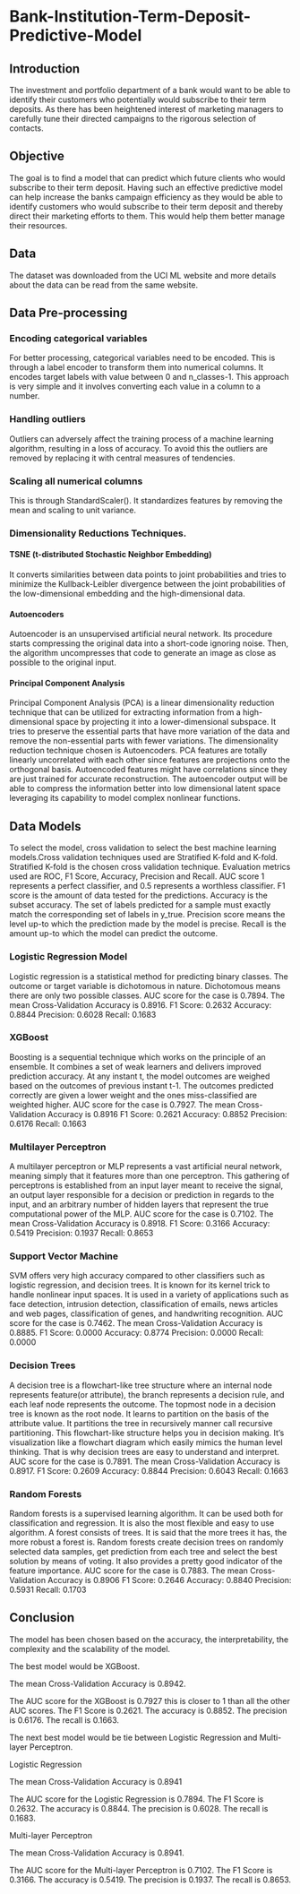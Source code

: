 # Bank-Institution-Term-Deposit-Predictive-Model
## Introduction
The investment and portfolio department of a bank would want to be able to identify their customers who potentially would subscribe to their term deposits. As there has been heightened interest of marketing managers to carefully tune their directed campaigns to the rigorous selection of contacts.

## Objective
The goal is to find a model that can predict which future clients who would subscribe to their term deposit. Having such an effective predictive model can help increase the banks campaign efficiency as they would be able to identify customers who would subscribe to their term deposit and thereby direct their marketing efforts to them. This would help them better manage their resources.

## Data
The dataset was downloaded from the UCI ML website and more details about the data can be read from the same website.

## Data Pre-processing
### Encoding categorical variables
For better processing, categorical variables need to be encoded. This is through a label encoder to transform them into numerical columns. It encodes target labels with value between 0 and n_classes-1. This approach is very simple and it involves converting each value in a column to a number.
### Handling outliers
Outliers can adversely affect the training process of a machine learning algorithm, resulting in a loss of accuracy. To avoid this the outliers are removed by replacing it with central measures of tendencies.
### Scaling all numerical columns
This is through StandardScaler(). It standardizes features by removing the mean and scaling to unit variance.
### Dimensionality Reductions Techniques.
#### TSNE (t-distributed Stochastic Neighbor Embedding)
It converts similarities between data points to joint probabilities and tries to minimize the Kullback-Leibler divergence between the joint probabilities of the low-dimensional embedding and the high-dimensional data.
#### Autoencoders
Autoencoder is an unsupervised artificial neural network. Its procedure starts compressing the original data into a short-code ignoring noise. Then, the algorithm uncompresses that code to generate an image as close as possible to the original input.
#### Principal Component Analysis
Principal Component Analysis (PCA) is a linear dimensionality reduction technique that can be utilized for extracting information from a high-dimensional space by projecting it into a lower-dimensional subspace. It tries to preserve the essential parts that have more variation of the data and remove the non-essential parts with fewer variations.
The dimensionality reduction technique chosen is Autoencoders. PCA features are totally linearly uncorrelated with each other since features are projections onto the orthogonal basis. Autoencoded features might have correlations since they are just trained for accurate reconstruction. The autoencoder output will be able to compress the information better into low dimensional latent space leveraging its capability to model complex nonlinear functions.

## Data Models
To select the model, cross validation to select the best machine learning models.Cross validation techniques used are Stratified K-fold and K-fold. Stratified K-fold is the chosen cross validation technique.
Evaluation metrics used are ROC, F1 Score, Accuracy, Precision and Recall.
AUC score 1 represents a perfect classifier, and 0.5 represents a worthless classifier. F1 score is the amount of data tested for the predictions. Accuracy is the subset accuracy. The set of labels predicted for a sample must exactly match the corresponding set of labels in y_true. Precision score means the level up-to which the prediction made by the model is precise. Recall is the amount up-to which the model can predict the outcome.

### Logistic Regression Model
Logistic regression is a statistical method for predicting binary classes. The outcome or target variable is dichotomous in nature. Dichotomous means there are only two possible classes.
AUC score for the case is 0.7894.
The mean Cross-Validation Accuracy is 0.8916.
F1 Score: 0.2632
Accuracy: 0.8844
Precision: 0.6028
Recall: 0.1683

### XGBoost
Boosting is a sequential technique which works on the principle of an ensemble. It combines a set of weak learners and delivers improved prediction accuracy. At any instant t, the model outcomes are weighed based on the outcomes of previous instant t-1. The outcomes predicted correctly are given a lower weight and the ones miss-classified are weighted higher.
AUC score for the case is 0.7927.
The mean Cross-Validation Accuracy is 0.8916
F1 Score: 0.2621
Accuracy: 0.8852
Precision: 0.6176
Recall: 0.1663

### Multilayer Perceptron
A multilayer perceptron or MLP represents a vast artificial neural network, meaning simply that it features more than one perceptron. This gathering of perceptrons is established from an input layer meant to receive the signal, an output layer responsible for a decision or prediction in regards to the input, and an arbitrary number of hidden layers that represent the true computational power of the MLP.
AUC score for the case is 0.7102.
The mean Cross-Validation Accuracy is 0.8918.
F1 Score: 0.3166
Accuracy: 0.5419
Precision: 0.1937
Recall: 0.8653

### Support Vector Machine
SVM offers very high accuracy compared to other classifiers such as logistic regression, and decision trees. It is known for its kernel trick to handle nonlinear input spaces. It is used in a variety of applications such as face detection, intrusion detection, classification of emails, news articles and web pages, classification of genes, and handwriting recognition.
AUC score for the case is 0.7462.
The mean Cross-Validation Accuracy is 0.8885.
F1 Score: 0.0000
Accuracy: 0.8774
Precision: 0.0000
Recall: 0.0000

### Decision Trees
A decision tree is a flowchart-like tree structure where an internal node represents feature(or attribute), the branch represents a decision rule, and each leaf node represents the outcome. The topmost node in a decision tree is known as the root node. It learns to partition on the basis of the attribute value. It partitions the tree in recursively manner call recursive partitioning. This flowchart-like structure helps you in decision making. It’s visualization like a flowchart diagram which easily mimics the human level thinking. That is why decision trees are easy to understand and interpret.
AUC score for the case is 0.7891.
The mean Cross-Validation Accuracy is 0.8917.
F1 Score: 0.2609
Accuracy: 0.8844
Precision: 0.6043
Recall: 0.1663

### Random Forests
Random forests is a supervised learning algorithm. It can be used both for classification and regression. It is also the most flexible and easy to use algorithm.
A forest consists of trees. It is said that the more trees it has, the more robust a forest is. Random forests create decision trees on randomly selected data samples, get prediction from each tree and select the best solution by means of voting. It also provides a pretty good indicator of the feature importance.
AUC score for the case is 0.7883.
The mean Cross-Validation Accuracy is 0.8906
F1 Score: 0.2646
Accuracy: 0.8840
Precision: 0.5931
Recall: 0.1703

## Conclusion
The model has been chosen based on the accuracy, the interpretability, the complexity and the scalability of the model.

The best model would be XGBoost.

The mean Cross-Validation Accuracy is 0.8942.

The AUC score for the XGBoost is 0.7927 this is closer to 1 than all the other AUC scores. The F1 Score is 0.2621. The accuracy is 0.8852. The precision is 0.6176. The recall is 0.1663.

The next best model would be tie between Logistic Regression and Multi-layer Perceptron.

Logistic Regression

The mean Cross-Validation Accuracy is 0.8941

The AUC score for the Logistic Regression is 0.7894. The F1 Score is 0.2632. The accuracy is 0.8844. The precision is 0.6028. The recall is 0.1683.

Multi-layer Perceptron

The mean Cross-Validation Accuracy is 0.8941.

The AUC score for the Multi-layer Perceptron is 0.7102. The F1 Score is 0.3166. The accuracy is 0.5419. The precision is 0.1937. The recall is 0.8653.
